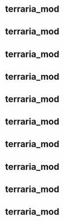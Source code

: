# terraria_mod
# terraria_mod
# terraria_mod
# terraria_mod
# terraria_mod
# terraria_mod
# terraria_mod
# terraria_mod
# terraria_mod
# terraria_mod
